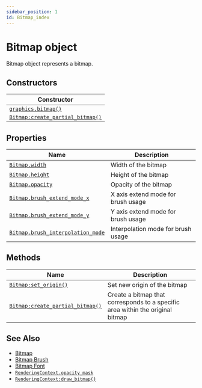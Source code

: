 ```yaml
---
sidebar_position: 1
id: Bitmap_index
---
```


# Bitmap object
Bitmap object represents a bitmap.

## Constructors
|Constructor|
|---|
|[`graphics.bitmap()`](/libs/graphics/graphics_bitmap)
|[`Bitmap:create_partial_bitmap()`](/libs/graphics/Bitmap/Bitmap-create_partial_bitmap)

## Properties
|Name|Description|
|-|-|
|[```Bitmap.width```](/libs/graphics/Bitmap/Bitmap_width)|Width of the bitmap|
|[```Bitmap.height```](/libs/graphics/Bitmap/Bitmap_height)|Height of the bitmap|
|[```Bitmap.opacity```](/libs/graphics/Bitmap/Bitmap_opacity)|Opacity of the bitmap|
|[```Bitmap.brush_extend_mode_x```](/libs/graphics/Bitmap/Bitmap_brush_extend_mode_x)|X axis extend mode for brush usage|
|[```Bitmap.brush_extend_mode_y```](/libs/graphics/Bitmap/Bitmap_brush_extend_mode_y)|Y axis extend mode for brush usage|
|[```Bitmap.brush_interpolation_mode```](/libs/graphics/Bitmap/Bitmap_brush_interpolation_mode)|Interpolation mode for brush usage|

## Methods
|Name|Description|
|-|-|
|[```Bitmap:set_origin()```](/libs/graphics/Bitmap/Bitmap-set_origin)|Set new origin of the bitmap|
|[```Bitmap:create_partial_bitmap()```](/libs/graphics/Bitmap/Bitmap-create_partial_bitmap)|Create a bitmap that corresponds to a specific area within the original bitmap

## See Also
- [Bitmap](/guide/graphics#bitmap)
- [Bitmap Brush](/guide/graphics#bitmap-brush)
- [Bitmap Font](/guide/graphics#bitmap-font)
- [`RenderingContext.opacity_mask`](/libs/graphics/RenderingContext/RenderingContext_opacity_mask)
- [`RenderingContext:draw_bitmap()`](/libs/graphics/RenderingContext/RenderingContext-draw_bitmap)
